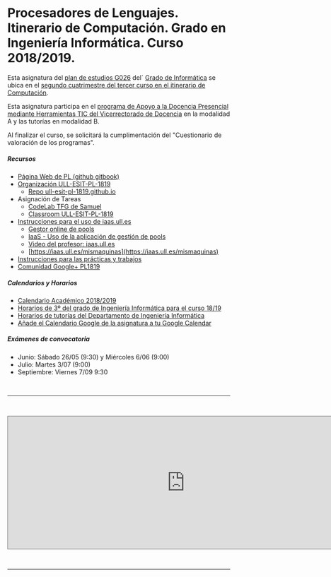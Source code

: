 # Procesadores de Lenguajes. Itinerario de Computación. Grado en Ingeniería Informática. Curso 2018/2019.


Esta asignatura del [plan de estudios G026](http://www.ull.es/view/centros/etsii/Plan_de_estudios_5/es) del`
[Grado de Informática](http://www.ull.es/view/centros/etsii/Grado_en_Ingenieria_Informatica/es)
se ubica en el [segundo cuatrimestre del tercer curso en el itinerario de Computación](http://www.ull.es/download/centros/etsii/Documentos_3/2386211/T5-15.pdf).

Esta asignatura participa en el
[programa de Apoyo a la Docencia Presencial mediante Herramientas TIC del Vicerrectorado de Docencia]() en la modalidad A y las tutorías en modalidad B.

Al finalizar el curso, se solicitará la cumplimentación del "Cuestionario de valoración de los programas".

##### Recursos

* [Página Web de PL (github gitbook)](https://ull-esit-pl-1819.github.io/ull-esit-pl-1819.github.io/_book/)
* [Organización ULL-ESIT-PL-1819](https://github.com/ULL-ESIT-PL-1819)
  - [Repo ull-esit-pl-1819.github.io](https://github.com/ULL-ESIT-PL-1819/ull-esit-pl-1819.github.io)
* Asignación de Tareas
  * [CodeLab TFG de Samuel](https://codelab-tfg1718.herokuapp.com/)
  * [Classroom ULL-ESIT-PL-1819](https://classroom.github.com/classrooms/33938084-procesadores-de-lenguaje)
* [Instrucciones para el uso de iaas.ull.es](https://casianorodriguezleon.gitbooks.io/ull-esit-1617/recursos/iaas.html)
  - [Gestor online de pools](https://iaas.ull.es/ovirtadmin/admin/)
  - [IaaS - Uso de la aplicación de gestión de pools](https://docs.google.com/document/d/13vP4bd5LhnfNJvV6ncz20ZNTXfeg8ehWbw_ECkn4MAY/edit#)
  - [Video del profesor: iaas.ull.es](https://youtu.be/qKHgbV0lYbA)
  - [https://iaas.ull.es/mismaquinas](https://iaas.ull.es/mismaquinas) 
* [Instrucciones para las prácticas y trabajos](https://casianorodriguezleon.gitbooks.io/ull-esit-1617/content/instrucciones/)
* [Comunidad Google+ PL1819](https://plus.google.com/u/2/communities/101901734024125937720)

##### Calendarios y Horarios

* <a href="https://drive.google.com/file/d/1YtPNm4vS73N21QHzstcYqEzPKJQHCKeD/view" target="_blank">Calendario Académico 2018/2019</a>
* <a href="https://docs.google.com/document/d/1XHFUAiuECAEAPTZvdsn8aJTCAV3jRovC8Px24HgcfyQ/edit?usp=sharing" target="_blank">Horarios de 3º del grado de Ingeniería Informática para el curso 18/19</a>
* [Horarios de tutorías del Departamento de Ingeniería Informática](https://docs.google.com/spreadsheets/d/1ZTGvLA70qCYEsBwcA8dCiUZby3ZOM9oHt8kmiNNKId0/edit#gid=0)
* [Añade el Calendario Google de la asignatura a tu Google Calendar](https://calendar.google.com/calendar/b/1?cid=dWxsLmVkdS5lc19iNDhzaWoxMjM0NmczbjhzYW0xMDlianNnc0Bncm91cC5jYWxlbmRhci5nb29nbGUuY29t)

##### Exámenes de convocatoria

* Junio: Sábado 26/05 (9:30) y Miércoles 6/06 (9:00)
* Julio: Martes 3/07 (9:00)
* Septiembre: Viernes 7/09 9:30

<br/>
<hr>
<br/>
<p>
<iframe src="https://calendar.google.com/calendar/b/1/embed?mode=AGENDA&amp;
height=300&amp;
width=700&amp;
wkst=2&amp;
hl=es&amp;
bgcolor=%23993399&amp;
src=ull.edu.es_b48sij12346g3n8sam109bjsgs%40group.calendar.google.com&amp;
color=%2323164E&amp;
ctz=Atlantic%2FCanary"
style="border:solid 1px #777" width="800" height="300" frameborder="0" scrolling="no">
</iframe>
</p>
<br/>
<hr>
<br/>
